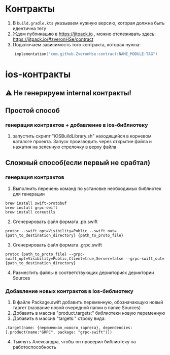 # Контракты 
1. В `build.gradle.kts` указываем нужную версию, которая должна быть идентична тегу
2. Ждем публикацию в https://jitpack.io , можно отслеживать здесь: https://jitpack.io/#zveronHSe/contract
3. Подключаем зависимость того контракта, которая нужна: 
```kotlin
    implementation("com.github.ZveronHse:contract:NAME_MODULE:TAG")
```

# ios-контракты
## :warning: Не генерируем internal контракты! 
## Простой способ
### генерация контрактов + добавление в ios-библиотеку
1. запустить скрипт "iOSBuildLibrary.sh" находящийся в корневом каталоге проекта. 
Запуск производить через открытие файла и нажатия на зеленную стрелочку в верху файла

## Сложный способ(если первый не срабтал)
### генерация контрактов
1. Выполнить перечень команд по установке необходимых библиотек для генерации
```
brew install swift-protobuf
brew install grpc-swift
brew install coreutils
```
2. Сгенерировать файл формата .pb.swift
```
protoc --swift_opt=Visibility=Public --swift_out={path_to_destination_directory} {path_to_proto_file}
```
3. Сгенерировать файл формата .grpc.swift
```
protoc {path_to_proto_file} --grpc-swift_opt=Visibility=Public,Client=true,Server=false --grpc-swift_out={path_to_destination_directory}  
```
4. Разместить файлы в соответствующих дерикториях дериктории Sources

### Добавление новых контрактов в ios-библиотеку
1. В файле Package.swift добавить переменную, обозначающую новый таргет (название новой очередной папки в папке Sources)
2. Добавить в массив "product.targets:" библиотеки новую переменную
3. Добавить в массив "targets:" строку вида: 
```
.target(name: {переменная_нового_таргета}, dependencies: [.product(name:"GRPC", package: "grpc-swift")])
```
4. Тыкнуть Александра, чтобы он проверил библиотеку на работоспособность